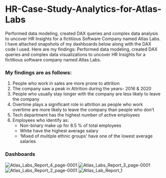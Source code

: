 # HR-Case-Study-Analytics-for-Atlas-Labs
Performed data modeling, created DAX queries and complex data analysis to uncover HR Insights for a fictitious Software Company named Atlas Labs. I have attached snapshots of my dashboards below along with the DAX code I used. Here are my findings:
Performed data modeling, created DAX queries and complex data visualizations to uncover HR Insights for a fictitious software company named Atlas Labs.

<h3>My findings are as follows:</h3>

1. People who work in sales are more prone to attrition
2. The company saw a peak in Attrition during the years- 2016 & 2020
3. People who usually stay longer with the company are less likely to leave the company
4. Overtime plays a significant role in attrition as people who work overtime are more likely to leave the company than people who don’t
5. Tech department has the highest number of active employees
6. Employees who identify as:
   - Non-binary make up for 8.5 % of total employees
   - White have the highest average salary
   - ‘Mixed of multiple ethnic groups’ have one of the lowest average salaries

<h3>Dashboards</h3>

![Atlas_Labs_Report_4_page-0001](https://github.com/user-attachments/assets/f815d117-e367-4cce-bb63-940400249dbe)
![Atlas_Labs_Report_3_page-0001](https://github.com/user-attachments/assets/8a2c6300-a903-464e-924d-1a0b34b9a552)
![Atlas_Labs_Report_2_page-0001](https://github.com/user-attachments/assets/cf508144-3db3-4cdc-84b3-289ba8757c87)
![Atlas_Lab_Report_1](https://github.com/user-attachments/assets/2314e808-6d4d-4f7c-a5fa-ef73ed8de894)
